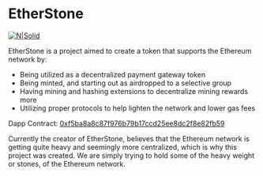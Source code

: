 # EtherStone

[![N|Solid](https://lh5.googleusercontent.com/83KP_My0XxxLmIv3xINRn7HF4rQsiR00Pwl_UD3O_YZf_72dI-O44cO11XoDECI3LLCORWtNgjoFSw=w1855-h982)](https://mentors4edu.github.io/Ether-Stone-Repo/)

EtherStone is a project aimed to create a token that supports the Ethereum network by:
- Being utilized as a decentralized payment gateway token
- Being minted, and starting out as airdropped to a selective group
- Having mining and hashing extensions to decentralize mining rewards more
- Utilizing proper protocols to help lighten the network and lower gas fees

Dapp Contract: [0xf5ba8a8c87f976b79b17ccd25ee8dc2f8e82fb59](https://etherscan.io/token/0xf5ba8a8c87f976b79b17ccd25ee8dc2f8e82fb59)

Currently the creator of EtherStone, believes that the Ethereum network is getting quite heavy and seemingly more centralized, which is why this project was created. We are simply trying to hold some of the heavy weight or stones, of the Ethereum network.
